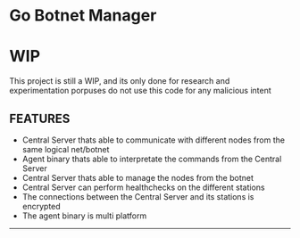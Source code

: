 # Go Botnet Manager

# WIP
This project is still a WIP, and its only done for research and experimentation porpuses do not use this code for any malicious intent

## FEATURES
- Central Server thats able to communicate with different nodes from the same logical net/botnet
- Agent binary thats able to interpretate the commands from the Central Server 
- Central Server thats able to manage the nodes from the botnet
- Central Server can perform healthchecks on the different stations
- The connections between the Central Server and its stations is encrypted
- The agent binary is multi platform
---
